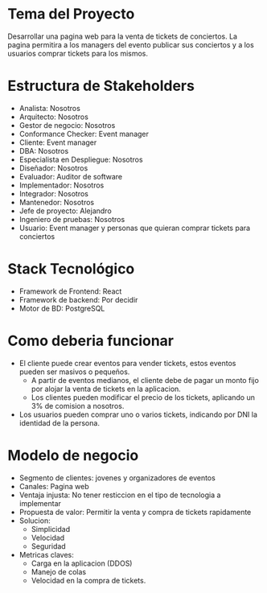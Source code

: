 # Tema del Proyecto

Desarrollar una pagina web para la venta de tickets de conciertos. La pagina permitira a los managers del evento publicar sus conciertos y a los usuarios comprar tickets para los mismos.

# Estructura de Stakeholders

* Analista: Nosotros
* Arquitecto: Nosotros
* Gestor de negocio: Nosotros
* Conformance Checker: Event manager
* Cliente: Event manager
* DBA: Nosotros
* Especialista en Despliegue: Nosotros
* Diseñador: Nosotros
* Evaluador: Auditor de software
* Implementador: Nosotros
* Integrador: Nosotros
* Mantenedor: Nosotros
* Jefe de proyecto: Alejandro
* Ingeniero de pruebas: Nosotros
* Usuario: Event manager y personas que quieran comprar tickets para conciertos


# Stack Tecnológico

* Framework de Frontend: React
* Framework de backend: Por decidir
* Motor de BD: PostgreSQL

# Como deberia funcionar
* El cliente puede crear eventos para vender tickets, estos eventos pueden ser masivos o pequeños.
    * A partir de eventos medianos, el cliente debe de pagar un monto fijo por alojar la venta de tickets en la aplicacion.
    * Los clientes pueden modificar el precio de los tickets, aplicando un 3% de comision a nosotros.
* Los usuarios pueden comprar uno o varios tickets, indicando por DNI la identidad de la persona.


# Modelo de negocio
* Segmento de clientes: jovenes y organizadores de eventos
* Canales: Pagina web
* Ventaja injusta: No tener resticcion en el tipo de tecnologia a implementar
* Propuesta de valor: Permitir la venta y compra de tickets rapidamente
* Solucion: 
    * Simplicidad
    * Velocidad
    * Seguridad
* Metricas claves: 
    * Carga en la aplicacion (DDOS)
    * Manejo de colas
    * Velocidad en la compra de tickets.